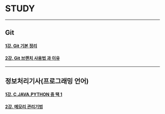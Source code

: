 # STUDY
------------

## Git
#### [1강. Git 기본 정리](https://github.com/JustBasicPro/Study/tree/main/Git/1%EA%B0%95)
#### [2강. Git 브랜치 사용법 과 이유](https://github.com/JustBasicPro/Study/tree/main/Git/2%EA%B0%95)

-------------

## 정보처리기사(프로그래밍 언어)
#### [1강. C,JAVA,PYTHON 중 택 1](https://github.com/JustBasicPro/Study/tree/main/%EC%A0%95%EB%B3%B4%EC%B2%98%EB%A6%AC%EA%B8%B0%EC%82%AC/1%EA%B0%95)
#### [2강. 메모리 관리기법](https://github.com/JustBasicPro/Study/tree/main/%EC%A0%95%EB%B3%B4%EC%B2%98%EB%A6%AC%EA%B8%B0%EC%82%AC/1%EA%B0%95)
